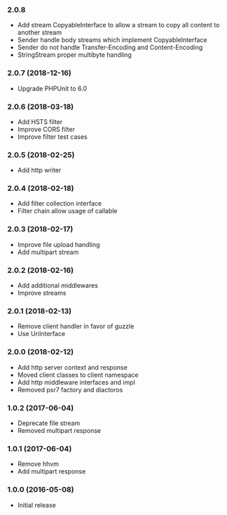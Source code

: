 
### 2.0.8

* Add stream CopyableInterface to allow a stream to copy all content to another
  stream
* Sender handle body streams which implement CopyableInterface
* Sender do not handle Transfer-Encoding and Content-Encoding
* StringStream proper multibyte handling

### 2.0.7 (2018-12-16)

* Upgrade PHPUnit to 6.0

### 2.0.6 (2018-03-18)

* Add HSTS filter
* Improve CORS filter
* Improve filter test cases

### 2.0.5 (2018-02-25)

* Add http writer

### 2.0.4 (2018-02-18)

* Add filter collection interface
* Filter chain allow usage of callable

### 2.0.3 (2018-02-17)

* Improve file upload handling
* Add multipart stream

### 2.0.2 (2018-02-16)

* Add additional middlewares
* Improve streams

### 2.0.1 (2018-02-13)

* Remove client handler in favor of guzzle
* Use UriInterface

### 2.0.0 (2018-02-12)

* Add http server context and response
* Moved client classes to client namespace
* Add http middleware interfaces and impl
* Removed psr7 factory and diactoros

### 1.0.2 (2017-06-04)

* Deprecate file stream 
* Removed multipart response

### 1.0.1 (2017-06-04)

* Remove hhvm
* Add multipart response

### 1.0.0 (2016-05-08)

* Initial release
